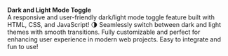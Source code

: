 **Dark and Light Mode Toggle**  
A responsive and user-friendly dark/light mode toggle feature built with HTML, CSS, and JavaScript! 🌗 Seamlessly switch between dark and light themes with smooth transitions. Fully customizable and perfect for enhancing user experience in modern web projects. Easy to integrate and fun to use!
